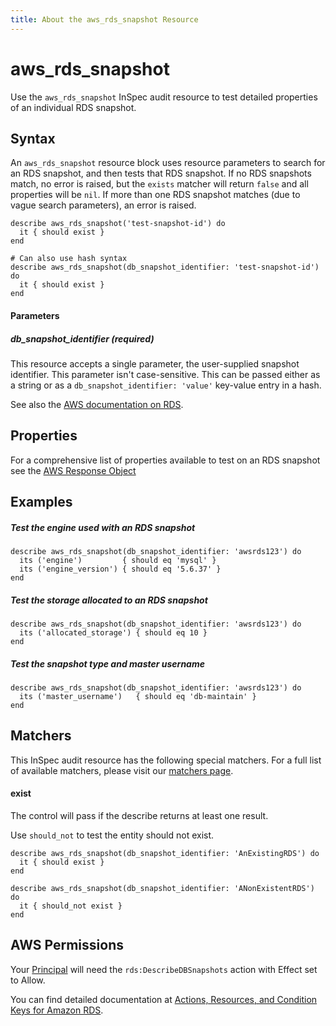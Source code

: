 ```yaml
---
title: About the aws_rds_snapshot Resource
---
```


# aws\_rds\_snapshot

Use the `aws_rds_snapshot` InSpec audit resource to test detailed properties of an individual RDS snapshot.


## Syntax

An `aws_rds_snapshot` resource block uses resource parameters to search for an RDS snapshot, and then tests that RDS snapshot.  If no RDS snapshots match, no error is raised, but the `exists` matcher will return `false` and all properties will be `nil`.  If more than one RDS snapshot matches (due to vague search parameters), an error is raised.

    describe aws_rds_snapshot('test-snapshot-id') do
      it { should exist }
    end

    # Can also use hash syntax
    describe aws_rds_snapshot(db_snapshot_identifier: 'test-snapshot-id') do
      it { should exist }
    end
    
#### Parameters

##### db\_snapshot\_identifier _(required)_

This resource accepts a single parameter, the user-supplied snapshot identifier. This parameter isn't case-sensitive.
This can be passed either as a string or as a `db_snapshot_identifier: 'value'` key-value entry in a hash.

See also the [AWS documentation on RDS](https://docs.aws.amazon.com/AmazonRDS/latest/UserGuide/CHAP_GettingStarted.html).

## Properties

For a comprehensive list of properties available to test on an RDS snapshot see the [AWS Response Object](https://docs.aws.amazon.com/sdk-for-ruby/v3/api/Aws/RDS/Types/DBSnapshot.html)

## Examples

##### Test the engine used with an RDS snapshot

    describe aws_rds_snapshot(db_snapshot_identifier: 'awsrds123') do
      its ('engine')         { should eq 'mysql' }
      its ('engine_version') { should eq '5.6.37' }
    end
    
##### Test the storage allocated to an RDS snapshot
    
    describe aws_rds_snapshot(db_snapshot_identifier: 'awsrds123') do
      its ('allocated_storage') { should eq 10 }
    end

##### Test the snapshot type and master username
    describe aws_rds_snapshot(db_snapshot_identifier: 'awsrds123') do
      its ('master_username')   { should eq 'db-maintain' }
    end

## Matchers

This InSpec audit resource has the following special matchers. For a full list of available matchers, please visit our [matchers page](https://www.inspec.io/docs/reference/matchers/).

#### exist

The control will pass if the describe returns at least one result.

Use `should_not` to test the entity should not exist.

    describe aws_rds_snapshot(db_snapshot_identifier: 'AnExistingRDS') do
      it { should exist }
    end

    describe aws_rds_snapshot(db_snapshot_identifier: 'ANonExistentRDS') do
      it { should_not exist }
    end

## AWS Permissions

Your [Principal](https://docs.aws.amazon.com/IAM/latest/UserGuide/intro-structure.html#intro-structure-principal) will need the `rds:DescribeDBSnapshots` action with Effect set to Allow.

You can find detailed documentation at [Actions, Resources, and Condition Keys for Amazon RDS](https://docs.aws.amazon.com/IAM/latest/UserGuide/list_amazonrds.html).
